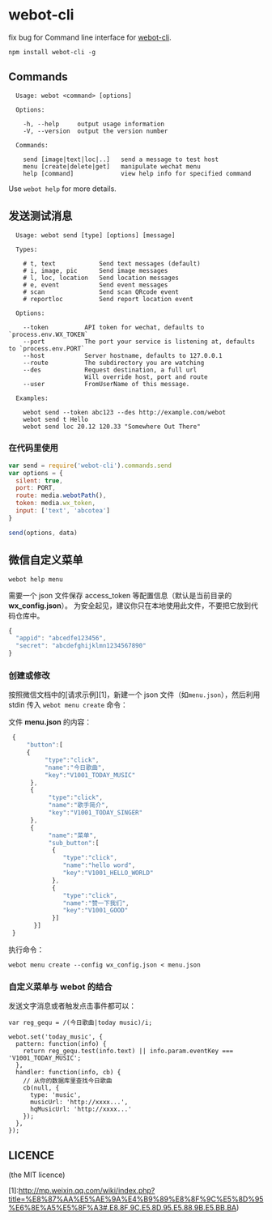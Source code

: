# webot-cli

fix bug for Command line interface for [webot-cli](https://github.com/node-webot/webot-cli).

    npm install webot-cli -g

## Commands

```man
  Usage: webot <command> [options]

  Options:

    -h, --help     output usage information
    -V, --version  output the version number

  Commands:

    send [image|text|loc|..]   send a message to test host
    menu [create|delete|get]   manipulate wechat menu
    help [command]             view help info for specified command
```

Use `webot help` for more details.

## 发送测试消息

```man
  Usage: webot send [type] [options] [message]

  Types:

    # t, text            Send text messages (default)
    # i, image, pic      Send image messages
    # l, loc, location   Send location messages
    # e, event           Send event messages
    # scan               Send scan QRcode event
    # reportloc          Send report location event

  Options:

    --token          API token for wechat, defaults to `process.env.WX_TOKEN`
    --port           The port your service is listening at, defaults to `process.env.PORT`
    --host           Server hostname, defaults to 127.0.0.1
    --route          The subdirectory you are watching
    --des            Request destination, a full url
                     Will override host, port and route
    --user           FromUserName of this message.

  Examples:

    webot send --token abc123 --des http://example.com/webot
    webot send t Hello
    webot send loc 20.12 120.33 "Somewhere Out There"
```

### 在代码里使用

```javascript
var send = require('webot-cli').commands.send
var options = {
  silent: true,
  port: PORT,
  route: media.webotPath(),
  token: media.wx_token,
  input: ['text', 'abcotea']
}

send(options, data)
```

## 微信自定义菜单

    webot help menu

需要一个 json 文件保存 access_token 等配置信息（默认是当前目录的 **wx_config.json**）。
为安全起见，建议你只在本地使用此文件，不要把它放到代码仓库中。

```javascript
{
  "appid": "abcedfe123456",
  "secret": "abcdefghijklmn1234567890"
}
```

### 创建或修改

按照微信文档中的[请求示例][1]，新建一个 json 文件（如`menu.json`），然后利用 stdin 传入 `webot menu create` 命令：

文件 **menu.json** 的内容：

```javascript
 {
     "button":[
     {  
          "type":"click",
          "name":"今日歌曲",
          "key":"V1001_TODAY_MUSIC"
      },
      {
           "type":"click",
           "name":"歌手简介",
           "key":"V1001_TODAY_SINGER"
      },
      {
           "name":"菜单",
           "sub_button":[
            {
               "type":"click",
               "name":"hello word",
               "key":"V1001_HELLO_WORLD"
            },
            {
               "type":"click",
               "name":"赞一下我们",
               "key":"V1001_GOOD"
            }]
       }]
 }
```

执行命令：

    webot menu create --config wx_config.json < menu.json

### 自定义菜单与 webot 的结合

发送文字消息或者触发点击事件都可以：

```
var reg_gequ = /(今日歌曲|today music)/i;

webot.set('today_music', {
  pattern: function(info) {
    return reg_gequ.test(info.text) || info.param.eventKey === 'V1001_TODAY_MUSIC';
  },
  handler: function(info, cb) {
    // 从你的数据库里查找今日歌曲
    cb(null, {
      type: 'music',
      musicUrl: 'http://xxxx...',
      hqMusicUrl: 'http://xxxx...'
    });
  },
});
```

## LICENCE

(the MIT licence)

[1]:http://mp.weixin.qq.com/wiki/index.php?title=%E8%87%AA%E5%AE%9A%E4%B9%89%E8%8F%9C%E5%8D%95%E6%8E%A5%E5%8F%A3#.E8.8F.9C.E5.8D.95.E5.88.9B.E5.BB.BA)
